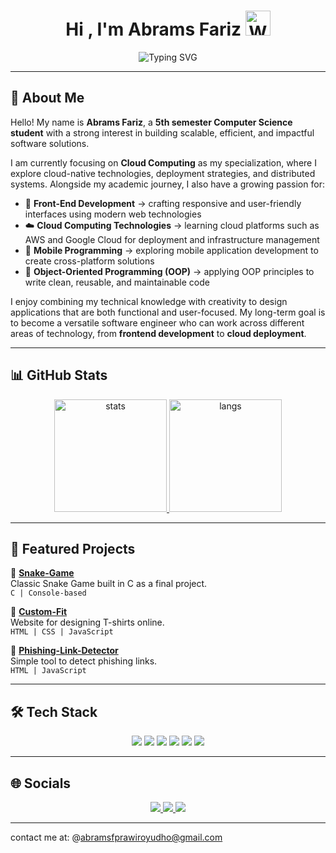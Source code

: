<!-- Banner -->
<h1 align="center">Hi , I'm Abrams Fariz <img src="https://raw.githubusercontent.com/Tarikul-Islam-Anik/Animated-Fluent-Emojis/master/Emojis/Hand%20gestures/Waving%20Hand.png" alt="Waving Hand" width="40" height="40" /></h1>

<p align="center">
  <img src="https://readme-typing-svg.herokuapp.com?font=Fira+Code&pause=1000&color=38C2FF&center=true&vCenter=true&width=650&lines=An+Undergraduate+Computer+Science+Student;Focusing+on+Web+Development+and+Software+Engineer" alt="Typing SVG" />
</p>


---

## 🌌 About Me
Hello! My name is **Abrams Fariz**, a **5th semester Computer Science student** with a strong interest in building scalable, efficient, and impactful software solutions.  

I am currently focusing on **Cloud Computing** as my specialization, where I explore cloud-native technologies, deployment strategies, and distributed systems. Alongside my academic journey, I also have a growing passion for:  

- 🎨 **Front-End Development** → crafting responsive and user-friendly interfaces using modern web technologies  
- ☁️ **Cloud Computing Technologies** → learning cloud platforms such as AWS and Google Cloud for deployment and infrastructure management  
- 📱 **Mobile Programming** → exploring mobile application development to create cross-platform solutions  
- 🧩 **Object-Oriented Programming (OOP)** → applying OOP principles to write clean, reusable, and maintainable code  

I enjoy combining my technical knowledge with creativity to design applications that are both functional and user-focused. My long-term goal is to become a versatile software engineer who can work across different areas of technology, from **frontend development** to **cloud deployment**.  


---

## 📊 GitHub Stats
<p align="center">
  <a href="https://github-readme-stats.vercel.app/api?username=abraamsf&show_icons=true&theme=radical" target="_blank">
    <img src="https://github-readme-stats.vercel.app/api?username=abraamsf&show_icons=true&theme=radical" alt="stats" height="180"/>
  </a>
  <a href="https://github-readme-stats.vercel.app/api/top-langs/?username=abraamsf&layout=compact&theme=radical" target="_blank">
    <img src="https://github-readme-stats.vercel.app/api/top-langs/?username=abraamsf&layout=compact&theme=radical" alt="langs" height="180"/>
  </a>
</p>

---

## 🚀 Featured Projects
🔹 <a href="https://github.com/abraamsf/Snake-Game" target="_blank"><b>Snake-Game</b></a>  
Classic Snake Game built in C as a final project.  
`C | Console-based`

🔹 <a href="https://github.com/abraamsf/Custom-Fit" target="_blank"><b>Custom-Fit</b></a>  
Website for designing T-shirts online.  
`HTML | CSS | JavaScript`

🔹 <a href="https://github.com/abraamsf/Phising-Link-Detector" target="_blank"><b>Phishing-Link-Detector</b></a>  
Simple tool to detect phishing links.  
`HTML | JavaScript`

---

## 🛠️ Tech Stack
<p align="center">
  <img src="https://img.shields.io/badge/C-00599C?style=for-the-badge&logo=c&logoColor=white"/>
  <img src="https://img.shields.io/badge/HTML5-E34F26?style=for-the-badge&logo=html5&logoColor=white"/>
  <img src="https://img.shields.io/badge/CSS3-1572B6?style=for-the-badge&logo=css3&logoColor=white"/>
  <img src="https://img.shields.io/badge/JavaScript-F7DF1E?style=for-the-badge&logo=javascript&logoColor=black"/>
  <img src="https://img.shields.io/badge/Cloud-AWS-232F3E?style=for-the-badge&logo=amazonaws&logoColor=white"/>
  <img src="https://img.shields.io/badge/Cloud-GCP-4285F4?style=for-the-badge&logo=googlecloud&logoColor=white"/>
</p>

---

## 🌐 Socials
<p align="center">
  <a href="https://github.com/abraamsf" target="_blank">
    <img src="https://img.shields.io/badge/GitHub-171515?style=for-the-badge&logo=github&logoColor=white">
  </a>
  <a href="https://www.linkedin.com/in/abrams-fariz-950a69291/" target="_blank">
    <img src="https://img.shields.io/badge/LinkedIn-0077B5?style=for-the-badge&logo=linkedin&logoColor=white">
  </a>
  <a href="https://instagram.com/abramsf" target="_blank">
    <img src="https://img.shields.io/badge/Instagram-E4405F?style=for-the-badge&logo=instagram&logoColor=white">
  </a>
</p>




---

contact me at: @abramsfprawiroyudho@gmail.com

